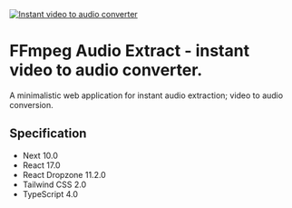   <a href="https://ffmpegaudioextract.xyz">
	<img alt="Instant video to audio converter" src="https://ffmpegaudioextract.xyz/images/repo.png">
  </a>

# FFmpeg Audio Extract - instant video to audio converter.

A minimalistic web application for instant audio extraction; video to audio conversion.

## Specification

- Next 10.0
- React 17.0
- React Dropzone 11.2.0
- Tailwind CSS 2.0
- TypeScript 4.0
